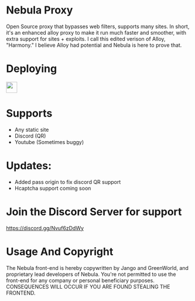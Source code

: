 # Nebula Proxy
Open Source proxy that bypasses web filters, supports many sites. In short, it's an enhanced alloy proxy to make it run much faster and smoother, with extra support for sites + exploits. I call this edited verison of Alloy, "Harmony." I believe Alloy had potential and Nebula is here to prove that.

# Deploying

<a href="https://repl.it/github/jangodev/nebulaproxy"><img height="30px" src="https://raw.githubusercontent.com/FogNetwork/Tsunami/main/deploy/replit2.svg"><img></a>

# Supports
- Any static site
- Discord (QR)
- Youtube (Sometimes buggy)

# Updates:
- Added pass origin to fix discord QR support
- Hcaptcha support coming soon

# Join the Discord Server for support
https://discord.gg/Nvuf6zDdWy

# Usage And Copyright
The Nebula front-end is hereby copywritten by Jango and GreenWorld, and proprietary lead developers of Nebula. 
You're not permitted to use the front-end for any company or personal beneficiary purposes. 
CONSEQUENCES WILL OCCUR IF YOU ARE FOUND STEALING THE FRONTEND.

